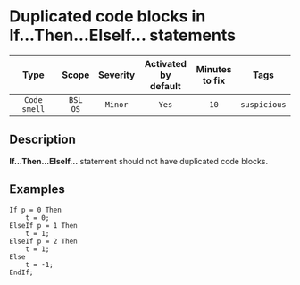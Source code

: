 # Duplicated code blocks in If...Then...ElseIf... statements

| Type | Scope | Severity | Activated<br/>by default | Minutes<br/>to fix | Tags |
| :-: | :-: | :-: | :-: | :-: | :-: |
| `Code smell` | `BSL`<br/>`OS` | `Minor` | `Yes` | `10` | `suspicious` |

<!-- Блоки выше заполняются автоматически, не трогать -->
## Description

**If...Then...ElseIf...** statement should not have duplicated code blocks.

## Examples

```bsl
If p = 0 Then
    t = 0;
ElseIf p = 1 Then
    t = 1;
ElseIf p = 2 Then
    t = 1;
Else
    t = -1;
EndIf;
```
